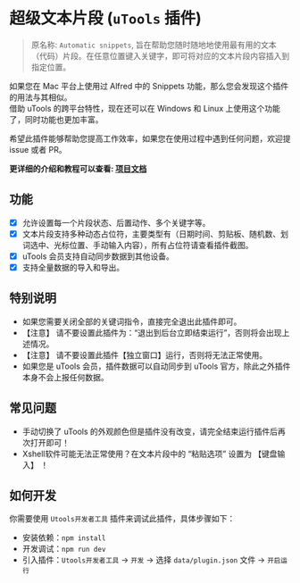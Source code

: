 # 超级文本片段 (`uTools` 插件)
> 原名称: `Automatic snippets`, 旨在帮助您随时随地地使用最有用的文本（代码）片段。在任意位置键入关键字，即可将对应的文本片段内容插入到指定位置。

如果您在 Mac 平台上使用过 Alfred 中的 Snippets 功能，那么您会发现这个插件的用法与其相似。  
借助 uTools 的跨平台特性，现在还可以在 Windows 和 Linux 上使用这个功能了，同时功能也更加丰富。  

希望此插件能够帮助您提高工作效率，如果您在使用过程中遇到任何问题，欢迎提 issue 或者 PR。    


**更详细的介绍和教程可以查看: [项目文档](https://github.com/RipperTs/utools-snippets-plugin/wiki)**  

## 功能
- [x] 允许设置每一个片段状态、后置动作、多个关键字等。
- [x] 文本片段支持多种动态占位符，主要类型有（日期时间、剪贴板、随机数、划词选中、光标位置、手动输入内容），所有占位符请查看插件截图。
- [x] uTools 会员支持自动同步数据到其他设备。
- [x] 支持全量数据的导入和导出。

## 特别说明
- 如果您需要关闭全部的关键词指令，直接完全退出此插件即可。
- 【注意】 请不要设置此插件为：“退出到后台立即结束运行”，否则将会出现上述情况。
- 【注意】 请不要设置此插件【独立窗口】运行，否则将无法正常使用。
- 如果您是 uTools 会员，插件数据可以自动同步到 uTools 官方，除此之外插件本身不会上报任何数据。

## 常见问题
- 手动切换了 uTools 的外观颜色但是插件没有改变，请完全结束运行插件后再次打开即可！
- Xshell软件可能无法正常使用？在文本片段中的 “粘贴选项” 设置为 【键盘输入】 ！

## 如何开发
你需要使用 `Utools开发者工具` 插件来调试此插件，具体步骤如下：
- 安装依赖：`npm install`
- 开发调试：`npm run dev`
- 引入插件：`Utools开发者工具` -> `开发` -> 选择 `data/plugin.json` 文件 -> `开启运行`
